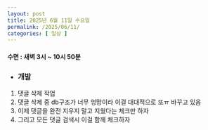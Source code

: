 ```yaml
---
layout: post
title: 2025년 6월 11일 수요일
permalink: /2025/06/11/
categories: [ 일상 ]
---
```

#### 수면 : 새벽 3시 ~ 10시 50분
* ### 개발
1. 댓글 삭제 작업
2. 댓글 삭제 중 db구조가 너무 엉망이라 이걸 대대적으로 또ㅠ 바꾸고 있음
3. 이제 댓글을 완전 지우지 말고 지웠다는 체크만 하자
4. 그리고 모든 댓글 검색시 이걸 함께 체크하자
